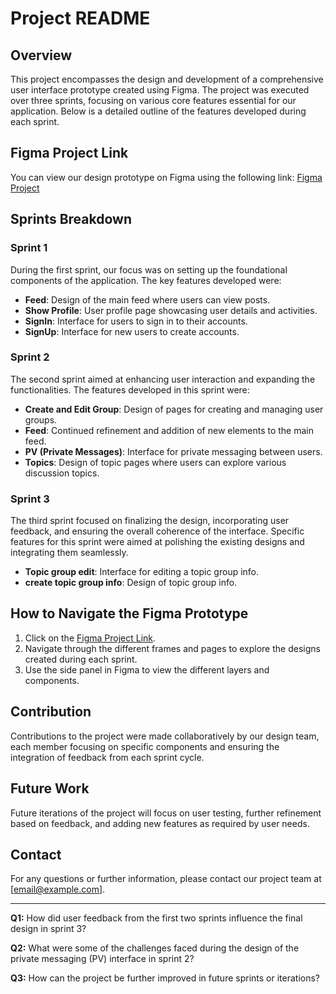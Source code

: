 # Project README

## Overview
This project encompasses the design and development of a comprehensive user interface prototype created using Figma. The project was executed over three sprints, focusing on various core features essential for our application. Below is a detailed outline of the features developed during each sprint.

## Figma Project Link
You can view our design prototype on Figma using the following link: [Figma Project](https://www.figma.com/files/team/1358735218173661721/all-projects?fuid=1261397634596545597)

## Sprints Breakdown

### Sprint 1
During the first sprint, our focus was on setting up the foundational components of the application. The key features developed were:

- **Feed**: Design of the main feed where users can view posts.
- **Show Profile**: User profile page showcasing user details and activities.
- **SignIn**: Interface for users to sign in to their accounts.
- **SignUp**: Interface for new users to create accounts.

### Sprint 2
The second sprint aimed at enhancing user interaction and expanding the functionalities. The features developed in this sprint were:

- **Create and Edit Group**: Design of pages for creating and managing user groups.
- **Feed**: Continued refinement and addition of new elements to the main feed.
- **PV (Private Messages)**: Interface for private messaging between users.
- **Topics**: Design of topic pages where users can explore various discussion topics.

### Sprint 3
The third sprint focused on finalizing the design, incorporating user feedback, and ensuring the overall coherence of the interface. Specific features for this sprint were aimed at polishing the existing designs and integrating them seamlessly.
- **Topic group edit**: Interface for editing a topic group info.
- **create topic group info**: Design of topic group info.

## How to Navigate the Figma Prototype
1. Click on the [Figma Project Link](https://www.figma.com/files/team/1358735218173661721/all-projects?fuid=1261397634596545597).
2. Navigate through the different frames and pages to explore the designs created during each sprint.
3. Use the side panel in Figma to view the different layers and components.

## Contribution
Contributions to the project were made collaboratively by our design team, each member focusing on specific components and ensuring the integration of feedback from each sprint cycle.

## Future Work
Future iterations of the project will focus on user testing, further refinement based on feedback, and adding new features as required by user needs.

## Contact
For any questions or further information, please contact our project team at [email@example.com].

---

**Q1:** How did user feedback from the first two sprints influence the final design in sprint 3?

**Q2:** What were some of the challenges faced during the design of the private messaging (PV) interface in sprint 2?

**Q3:** How can the project be further improved in future sprints or iterations?
